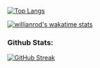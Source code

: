 
[![Top Langs](https://github-readme-stats.vercel.app/api/top-langs/?username=VenziVi&layout=compact)](https://github.com/VenziVi/github-readme-stats)

<!--[![Top Langs](https://github-readme-stats.vercel.app/api/top-langs/?username=VenziVi&langs_count=8)](https://github.com/VenziVi/github-readme-stats)-->

<!--START_SECTION:waka-->
<!--END_SECTION:waka-->

[![willianrod's wakatime stats](https://github-readme-stats.vercel.app/api/wakatime?username=@VenziVi)](https://github.com/VenziVi/github-readme-stats)

### Github Stats:
[![GitHub Streak](https://github-readme-streak-stats.herokuapp.com/?user=VenziVi&theme=white)](https://git.io/streak-stats)


